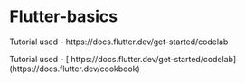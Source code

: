 # Flutter-basics
<p>Tutorial used - https://docs.flutter.dev/get-started/codelab</p>
<p>Tutorial used - [ https://docs.flutter.dev/get-started/codelab](https://docs.flutter.dev/cookbook)</p>



